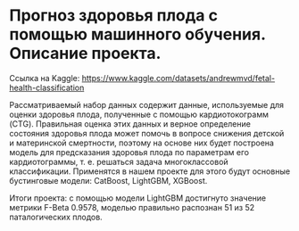 # Прогноз здоровья плода с помощью машинного обучения. Описание проекта.


Ссылка на Kaggle: https://www.kaggle.com/datasets/andrewmvd/fetal-health-classification

Рассматриваемый набор данных содержит данные, используемые для оценки здоровья плода, полученные с помощью кардиотокограмм (CTG). Правильная оценка этих данных и верное определение состояния здоровья плода может помочь в вопросе снижения детской и материнской смертности, поэтому на основе них будет построена модель для предсказания здоровья плода по параметрам его кардиотограммы, т. е. решаться задача многоклассовой классификации. Применятся в нашем проекте для этого будут основные бустинговые модели: CatBoost, LightGBM, XGBoost.

Итоги проекта: с помощью модели LightGBM достигнуто значение метрики F-Beta 0.9578, моделью правильно распознан 51 из 52 паталогических плодов.
